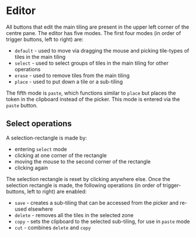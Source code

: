 # Editor

All buttons that edit the main tiling are present in the upper left corner of the centre pane. The editor has five modes. The first four modes (in order of trigger buttons, left to right) are:

- `default` - used to move via dragging the mouse and picking tile-types of tiles in the main tiling
- `select` - used to select groups of tiles in the main tiling for other operations
- `erase` - used to remove tiles from the main tiling
- `place` - used to put down a tile or a sub-tiling

The fifth mode is `paste`, which functions similar to `place` but places the token in the clipboard instead of the picker. This mode is entered via the `paste` button.

## Select operations

A selection-rectangle is made by:

- entering `select` mode
- clicking at one corner of the rectangle
- moving the mouse to the second corner of the rectangle
- clicking again

The selection rectangle is reset by clicking anywhere else. Once the selection rectangle is made, the following operations (in order of trigger-buttons, left to right) are enabled:

- `save` - creates a sub-tiling that can be accessed from the picker and re-used elsewhere
- `delete` - removes all the tiles in the selected zone
- `copy` - sets the clipboard to the selected sub-tiling, for use in `paste` mode
- `cut` - combines `delete` and `copy`